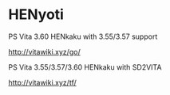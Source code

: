 # HENyoti
PS Vita 3.60 HENkaku with 3.55/3.57 support

http://vitawiki.xyz/go/

PS Vita 3.55/3.57/3.60 HENkaku with SD2VITA

http://vitawiki.xyz/tf/
